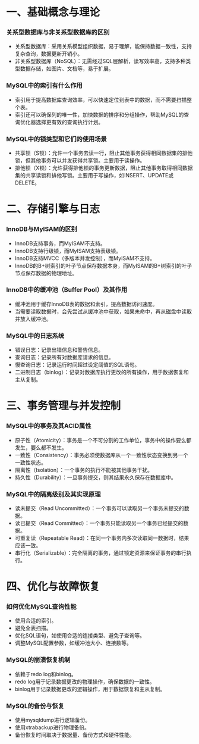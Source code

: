 # 一、基础概念与理论

### **关系型数据库与非关系型数据库的区别**

- 关系型数据库：采用关系模型组织数据，易于理解，能保持数据一致性，支持复杂查询，数据更新开销小。
- 非关系型数据库（NoSQL）：无需经过SQL层解析，读写效率高，支持多种类型数据存储，如图片、文档等，易于扩展。

### **MySQL中的索引有什么作用**

- 索引用于提高数据库查询效率，可以快速定位到表中的数据，而不需要扫描整个表。
- 索引还可以确保列的唯一性，加快数据的排序和分组操作，帮助MySQL的查询优化器选择更有效的查询执行计划。

### **MySQL中的锁类型和它们的使用场景**

- 共享锁（S锁）：允许一个事务去读一行，阻止其他事务获得相同数据集的排他锁，但其他事务可以并发获得共享锁。主要用于读操作。
- 排他锁（X锁）：允许获得排他锁的事务更新数据，阻止其他事务取得相同数据集的共享读锁和排他写锁。主要用于写操作，如INSERT、UPDATE或DELETE。

# 二、存储引擎与日志

### **InnoDB与MyISAM的区别**

- InnoDB支持事务，而MyISAM不支持。
- InnoDB支持行级锁，而MyISAM支持表级锁。
- InnoDB支持MVCC（多版本并发控制），而MyISAM不支持。
- InnoDB的B+树索引的叶子节点保存数据本身，而MyISAM的B+树索引的叶子节点保存数据的物理地址。

### **InnoDB中的缓冲池（Buffer Pool）及其作用**

- 缓冲池用于缓存InnoDB表的数据和索引，提高数据访问速度。
- 当需要读取数据时，会先尝试从缓冲池中获取，如果未命中，再从磁盘中读取并放入缓冲池。

### **MySQL中的日志系统**

- 错误日志：记录出错信息和警告信息。
- 查询日志：记录所有对数据库请求的信息。
- 慢查询日志：记录运行时间超过设定阈值的SQL语句。
- 二进制日志（binlog）：记录对数据库执行更改的所有操作，用于数据恢复和主从复制。

# 三、事务管理与并发控制

### **MySQL中的事务及其ACID属性**

- 原子性（Atomicity）：事务是一个不可分割的工作单位，事务中的操作要么都发生，要么都不发生。
- 一致性（Consistency）：事务必须使数据库从一个一致性状态变换到另一个一致性状态。
- 隔离性（Isolation）：一个事务的执行不能被其他事务干扰。
- 持久性（Durability）：一旦事务提交，则其结果永久保存在数据库中。

### **MySQL中的隔离级别及其实现原理**

- 读未提交（Read Uncommitted）：一个事务可以读取另一个事务未提交的数据。
- 读已提交（Read Committed）：一个事务只能读取另一个事务已经提交的数据。
- 可重复读（Repeatable Read）：在同一个事务内多次读取同一数据时，结果应该一致。
- 串行化（Serializable）：完全隔离的事务，通过锁定资源来保证事务的串行执行。

# 四、优化与故障恢复

### **如何优化MySQL查询性能**

- 使用合适的索引。
- 避免全表扫描。
- 优化SQL语句，如使用合适的连接类型、避免子查询等。
- 调整MySQL配置参数，如缓冲池大小、连接数等。

### **MySQL的崩溃恢复机制**

- 依赖于redo log和binlog。
- redo log用于记录数据更改的物理操作，确保数据的一致性。
- binlog用于记录数据更改的逻辑操作，用于数据恢复和主从复制。

### **MySQL的备份与恢复**

- 使用mysqldump进行逻辑备份。
- 使用xtrabackup进行物理备份。
- 备份恢复时间取决于数据量、备份方式和硬件性能。